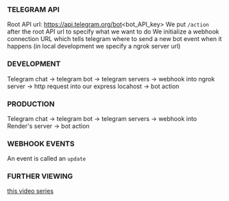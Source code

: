 ### TELEGRAM API

Root API url: https://api.telegram.org/bot<bot_API_key>
We put `/action` after the root API url to specify what we want to do
We initialize a webhook connection URL which tells telegram where to send a new bot event when it happens (in local development we specify a ngrok server url)

### DEVELOPMENT

Telegram chat -> telegram bot -> telegram servers -> webhook into ngrok server -> http request into our express locahost -> bot action

### PRODUCTION

Telegram chat -> telegram bot -> telegram servers -> webhook into Render's server -> bot action

### WEBHOOK EVENTS

An event is called an `update`

### FURTHER VIEWING

[this video series](https://www.youtube.com/watch?v=CALd9wiJCmI)
